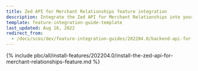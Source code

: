 ```yaml
---
title: Zed API for Merchant Relationships feature integration
description: Integrate the Zed API for Merchant Relationships into your project.
template: feature-integration-guide-template
last_updated: Aug 16, 2022
redirect_from:
  - /docs/scos/dev/feature-integration-guides/202204.0/backend-api-for-merchant-relationships-integration-guide.html
---
```


{% include pbc/all/install-features/202204.0/install-the-zed-api-for-merchant-relationships-feature.md %} <!-- To edit, see /_includes/pbc/all/install-features/202204.0/install-the-zed-api-for-merchant-relationships-feature.md -->
